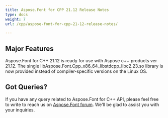 ```yaml
---
title: Aspose.Font for CPP 21.12 Release Notes
type: docs
weight: 7
url: /cpp/aspose-font-for-cpp-21-12-release-notes/

---
```

## Major Features

Aspose.Font for  C++ 21.12 is ready for use with Aspose c++ products ver 21.12. The single libAspose.Font.Cpp_x86_64_libstdcpp_libc2.23.so library is now provided instead of compiler-specific versions on the Linux OS.


## Got Queries?
If you have any query related to Aspose.Font for C++ API, please feel free to write to reach us on [Aspose.Font forum](https://forum.aspose.com/c/font/). We'll be glad to assist you with your inquiries.
